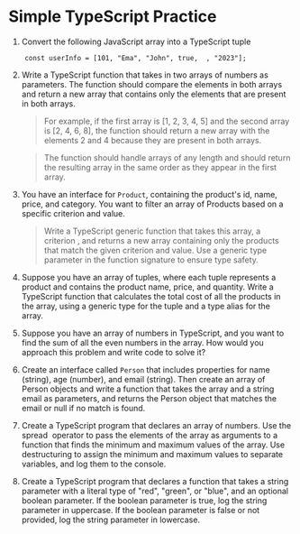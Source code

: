 # Simple TypeScript Practice

1.  Convert the following JavaScript array into a TypeScript tuple
```
    const userInfo = [101, "Ema", "John", true,  , "2023"];
```
2.  Write a TypeScript function that takes in two arrays of numbers as parameters. The function should compare the elements in both arrays and return a new array that contains only the elements that are present in both arrays. 

    > For example, if the first array is [1, 2, 3, 4, 5] and the second array is [2, 4, 6, 8], the function should return a new array with the elements 2 and 4 because they are present in both arrays. 

    > The function should handle arrays of any length and should return the resulting array in the same order as they appear in the first array.

1.  You have an interface for `Product`, containing the product's id, name, price, and category. You want to filter an array of Products based on a specific criterion and value. 

    > Write a TypeScript generic function that takes this array, a criterion , and returns a new array containing only the products that match the given criterion and value. Use a generic type parameter in the function signature to ensure type safety.

1.  Suppose you have an array of tuples, where each tuple represents a product and contains the product name, price, and quantity. Write a TypeScript function that calculates the total cost of all the products in the array, using a generic type for the tuple and a type alias for the array.

1.  Suppose you have an array of numbers in TypeScript, and you want to find the sum of all the even numbers in the array. How would you approach this problem and write code to solve it?

1.  Create an interface called `Person` that includes properties for name (string), age (number), and email (string). Then create an array of Person objects and write a function that takes the array and a string email as parameters, and returns the Person object that matches the email or null if no match is found.

1.  Create a TypeScript program that declares an array of numbers. Use the spread  operator to pass the elements of the array as arguments to a function that finds the minimum and maximum values of the array. Use destructuring to assign the minimum and maximum values to separate variables, and log them to the console.

1.  Create a TypeScript program that declares a function that takes a string parameter with a literal type of "red", "green", or "blue", and an optional boolean parameter. If the boolean parameter is true, log the string parameter in uppercase. If the boolean parameter is false or not provided, log the string parameter in lowercase.